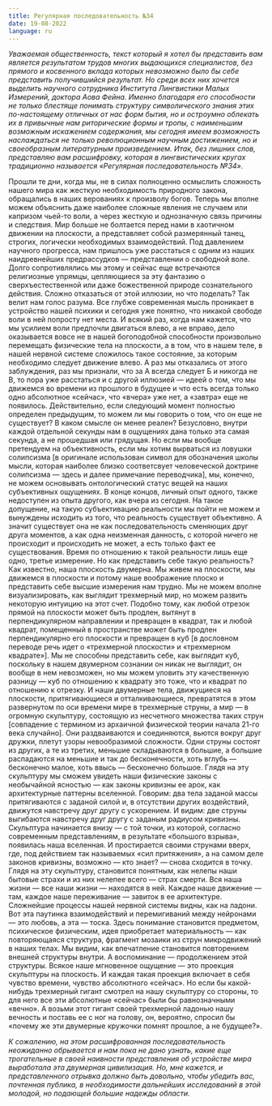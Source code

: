 ```yaml
---
title: Регулярная последовательность №34
date: 19-08-2022
language: ru
---
```

*Уважаемая общественность, текст который я хотел бы представить вам является результатом трудов многих выдающихся специалистов, без прямого и косвенного вклада которых невозможно было бы себе представить получившийся результат. Но среди всех них хочется выделить научного сотрудника Института Лингвистики Малых Измерений, доктора Аова Фейна. Именно благодаря его способности не только блестяще понимать структуру символического знания этих по-настоящему отличных от нас форм бытия, но и остроумно облекать их в привычные нам риторические формы и тропы, с наименьшим возможным искажением содержания, мы сегодня имеем возможность наслаждаться не только революционным научным достижением, но и своеобразным литературным произведением. Итак, без лишних слов, представляю вам расшифровку, которая в лингвистических кругах традиционно называется «Регулярная последовательность №34».*

Прошли те дни, когда мы, не в силах полноценно осмыслить сложность нашего мира как жесткую необходимость природного закона, обращались в наших верованиях к произволу богов. Теперь мы вполне можем объяснить даже наиболее сложные явления не случаем или капризом чьей-то воли, а через жесткую и однозначную связь причины и следствия. Мир больше не болтается перед нами в хаотичном движении на плоскости, а представляет собой размерянный танец, строгих, логически необходимых взаимодействий.
Под давлением научного прогресса, нам пришлось уже расстаться с одним из наших наидревнейших предрассудков — представлении о свободной воле. Долго сопротивлялись мы этому и сейчас еще встречаются религиозные упрямцы, цепляющиеся за эту фантазию о сверхъестественной или даже божественной природе сознательного действия. Сложно отказаться от этой иллюзии, но что поделать? Так велит нам голос разума. Все глубже современная мысль проникает в устройство нашей психики и сегодня уже понятно, что никакой свободе воли в ней попросту нет места. И всякий раз, когда нам кажется, что мы усилием воли предпочли двигаться влево, а не вправо, дело оказывается вовсе не в нашей богоподобной способности произвольно перемещать физические тела на плоскости, а в том, что в нашем теле, в нашей нервной системе сложилось такое состояние, за которым необходимо следует движение влево.
А раз мы отказались от этого заблуждения, раз мы признали, что за А всегда следует Б и никогда не В, то пора уже расстаться и с другой иллюзией — идеей о том, что мы движемся во времени из прошлого в будущее и что есть всегда только одно абсолютное «сейчас», что «вчера» уже нет, а «завтра» еще не появилось. Действительно, если следующий момент полностью определен предыдущим, то можем ли мы говорить о том, что он еще не существует? В каком смысле он менее реален? Безусловно, внутри каждой отдельной секунды нам в ощущениях дана только эта самая секунда, а не прошедшая или грядущая. Но если мы вообще претендуем на объективность, если мы хотим вырваться из ловушки солипсизма [в оригинале использован символ для обозначения школы мысли, которая наиболее близко соответсвует человеческой доктрине солипсизма — здесь и далее примечание переводчика], мы, конечно, не можем основывать онтологический статус вещей на наших субъективных ощущениях. В конце концов, личный опыт одного, также недоступен из опыта другого, как вчера из сегодня.
На такое допущение, на такую субъективацию реальности мы пойти не можем и вынуждены исходить из того, что реальность существует объективно. А значит существует она не как последовательность сменяющих друг друга моментов, а как одна неизменная данность, с которой ничего не происходит и происходить не может, а есть только факт ее существования. Время по отношению к такой реальности лишь еще одно, третье измерение. Но как представить себе такую реальность?
Как известно, наша плоскость двумерна. Мы живем на плоскости, мы движемся в плоскости и потому наше воображение плоско и представить себе высшие измерения нам трудно. Мы не можем вполне визуализировать, как выглядит трехмерный мир, но можем развить некоторую интуицию на этот счет. Подобно тому, как любой отрезок прямой на плоскости может быть продлен, вытянут в перпендикулярном направлении и превращен в квадрат, так и любой квадрат, помещенный в пространстве может быть продлен перпендикулярно его плоскости и превращен в куб [в дословном переводе речь идет о «трехмерной плоскости» и «трехмерном квадрате»]. Мы не способны представить себе, как выглядит куб, поскольку в нашем двумерном сознании он никак не выглядит, он вообще в нем невозможен, но мы можем уловить эту качественную разницу — куб по отношению к квадрату это тоже, что и квадрат по отношению к отрезку.
И наши двумерные тела, движущиеся на плоскости, притягивающиеся и отталкивающиеся, превратятся в этом развернутом по оси времени мире в трехмерные струны, а мир — в огромную скульптуру, состоящую из несчетного множества таких струн [совпадение с термином из архаичной физической теории начала 21-го века случайно]. Они раздваиваются и соединяются, вьются вокруг друг дружки, плетут узоры невообразимой сложности. Одни струны состоят из других, а те из третих, меньшие складываются в большие, а большие распадаются на меньшие и так до бесконечности, хоть вглубь — бесконечно малое, хоть ввысь — бесконечно большое.
Глядя на эту скульптуру мы сможем увидеть наши физические законы с необычайной ясностью — как законы кривизны ее арок, как архитектурные паттерны вселенной. Говорим: два тела заданой массы притягиваются с заданой силой и, в отсутствии других воздействий, движутся навстречу друг другу с ускорением. И видим: две струны выгибаются навстречу друг другу с заданым радиусом кривизны.
Скульптура начинается внизу — с той точки, из которой, согласно современным представлениям, в результате «большого взрыва», появилась наша вселенная. И простирается своими струнами вверх, где, под действием так называемых «сил притяжения», а на самом деле законов кривизны, возможно — кто знает? — снова сходится в точку.
Глядя на эту скульптуру, становится понятным, как нелепы наши бытовые страхи и из них нелепее всего — страх смерти. Вся наша жизни — все наши жизни — находятся в ней. Каждое наше движение — там, каждое наше переживание — завиток в ее архитектуре. Сложнейшие процессы нашей нервной системы видны, как на ладони. Вот эта паутинка взаимодействий и перемигиваний между нейронами — это любовь, а эта — тоска. Здесь понимание становится предметом, психическое физическим, идея приобретает материальность — как повторяющаяся структура, фрагмент мозаики из струн микродвижений в наших телах.
Мы видим, как впечатление становится повторением внешней структуры внутри. А воспоминание — продолжением этой структуры. Всякое наше мгновенное ощущение — это проекция скульптуры на плоскость. И каждая такая проекция включает в себя чувство времени, чувство абсолютного «сейчас». Но если бы какой-нибудь трехмерный гигант смотрел на нашу скульптуру со стороны, то для него все эти абсолютные «сейчас» были бы равнозначными «вечно». А возьми этот гигант своей трехмерной ладонью нашу вечность и поставь ее с ног на голову, он, вероятно, спросил бы «почему же эти двумерные кружочки помнят прошлое, а не будущее?».
	 
*К сожалению, на этом расшифрованная последовательность неожиданно обрывается и нам пока не дано узнать, какие еще трогательные в своей наивности представления об устройстве мира выработала эта двумерная цивилизация. Но, мне кажется, и представленного отрывка должно быть довольно, чтобы убедить вас, почтенная публика, в необходимости дальнейших исследований в этой молодой, но подающей большие надежды области.*